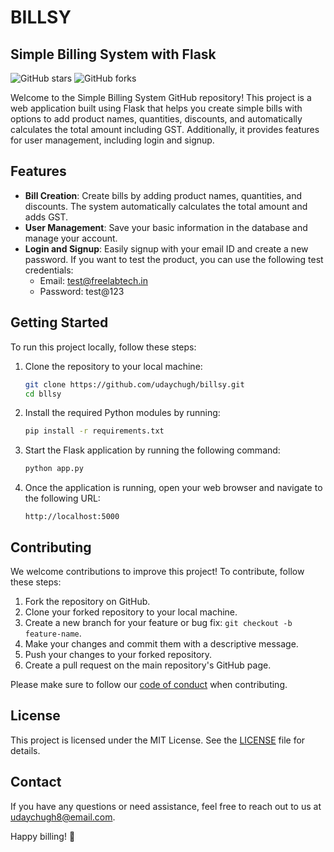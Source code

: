 # BILLSY
## Simple Billing System with Flask

![GitHub stars](https://img.shields.io/github/stars/udaychugh/billsy?style=social)
![GitHub forks](https://img.shields.io/github/forks/udaychugh/billsy?style=social)

Welcome to the Simple Billing System GitHub repository! This project is a web application built using Flask that helps you create simple bills with options to add product names, quantities, discounts, and automatically calculates the total amount including GST. Additionally, it provides features for user management, including login and signup.

## Features

- **Bill Creation**: Create bills by adding product names, quantities, and discounts. The system automatically calculates the total amount and adds GST.
- **User Management**: Save your basic information in the database and manage your account.
- **Login and Signup**: Easily signup with your email ID and create a new password. If you want to test the product, you can use the following test credentials:
  - Email: test@freelabtech.in
  - Password: test@123

## Getting Started

To run this project locally, follow these steps:

1. Clone the repository to your local machine:
   ```bash
   git clone https://github.com/udaychugh/billsy.git
   cd bllsy
   ```

2. Install the required Python modules by running:
   ```bash
   pip install -r requirements.txt
   ```

3. Start the Flask application by running the following command:
   ```bash
   python app.py
   ```

4. Once the application is running, open your web browser and navigate to the following URL:
   ```
   http://localhost:5000
   ```

## Contributing

We welcome contributions to improve this project! To contribute, follow these steps:

1. Fork the repository on GitHub.
2. Clone your forked repository to your local machine.
3. Create a new branch for your feature or bug fix: `git checkout -b feature-name`.
4. Make your changes and commit them with a descriptive message.
5. Push your changes to your forked repository.
6. Create a pull request on the main repository's GitHub page.

Please make sure to follow our [code of conduct](CODE_OF_CONDUCT.md) when contributing.

## License

This project is licensed under the MIT License. See the [LICENSE](LICENSE) file for details.

## Contact

If you have any questions or need assistance, feel free to reach out to us at [udaychugh8@email.com](mailto:udaychugh8@email.com).

Happy billing! 🚀
